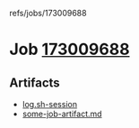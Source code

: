 refs/jobs/173009688

# Job [173009688](https://travis-ci.com/tobiipro/support-firecloud/jobs/173009688)

## Artifacts

* [log.sh-session](log.sh-session)
* [some-job-artifact.md](some-job-artifact.md)


